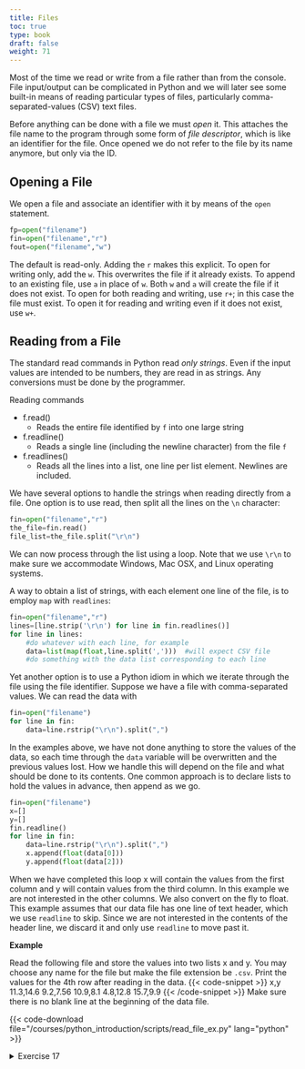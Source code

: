 ```yaml
---
title: Files
toc: true
type: book
draft: false
weight: 71
---
```


Most of the time we read or write from a file rather than from the console.  File input/output can be complicated in Python and we will later see some built-in means of reading particular types of files, particularly comma-separated-values (CSV) text files.

Before anything can be done with a file we must _open_ it.  This attaches the file name to the program through some form of _file descriptor_, which is like an identifier for the file.  Once opened we do not refer to the file by its name anymore, but only via the ID.

## Opening a File

We open a file and associate an identifier with it by means of the `open` statement.

```python
fp=open("filename")
fin=open("filename","r")
fout=open("filename","w")
```

The default is read-only.  Adding the `r` makes this explicit.  To open for writing only, add the `w`.  This overwrites the file if it already exists.  To append to an existing file, use `a` in place of `w`.  Both `w` and `a` will create the file if it does not exist.  To open for both reading and writing, use `r+`; in this case the file must exist.  To open it for reading and writing even if it does not exist, use `w+`.

## Reading from a File

The standard read commands in Python read _only strings_.  Even if the input values are intended to be numbers, they are read in as strings.  Any conversions must be done by the programmer.

Reading commands

* f.read()
  * Reads the entire file identified by `f` into one large string
* f.readline()
  * Reads a single line (including the newline character) from the file `f`
* f.readlines() 
  * Reads all the lines into a list, one line per list element.  Newlines are included.

We have several options to handle the strings when reading directly from a file.  One option is to use read, then split all the lines on the `\n` character:

```python
fin=open("filename","r")
the_file=fin.read()
file_list=the_file.split("\r\n")
```

We can now process through the list using a loop.  Note that we use `\r\n` to make sure we accommodate Windows, Mac OSX, and Linux operating systems.  

A way to obtain a list of strings, with each element one line of the file, is to employ `map` with `readlines`:

```python
fin=open("filename","r")
lines=[line.strip('\r\n') for line in fin.readlines()]
for line in lines:
    #do whatever with each line, for example
    data=list(map(float,line.split(',')))  #will expect CSV file
    #do something with the data list corresponding to each line
```

Yet another option is to use a Python idiom in which we iterate through the file using the file identifier.  Suppose we have a file with comma-separated values.  We can read the data with

```python
fin=open("filename")
for line in fin:
    data=line.rstrip("\r\n").split(",")
```

In the examples above, we have not done anything to store the values of the data, so each time through the `data` variable will be overwritten and the previous values lost.  How we handle this will depend on the file and what should be done to its contents.  One common approach is to declare lists to hold the values in advance, then append as we go.

```python
fin=open("filename")
x=[]
y=[]
fin.readline()
for line in fin:
    data=line.rstrip("\r\n").split(",")
    x.append(float(data[0]))
    y.append(float(data[2]))
```

When we have completed this loop x will contain the values from the first column and y will contain values from the third column.  In this example we are not interested in the other columns.  We also convert on the fly to float.  This example assumes that our data file has one line of text header, which we use `readline` to skip.  Since we are not interested in the contents of the header line, we discard it and only use `readline` to move past it.

**Example**

Read the following file and store the values into two lists x and y.  You may choose any name for the file but make the file extension be `.csv`.  Print the values for the 4th row after reading in the data.
{{< code-snippet >}}
x,y
11.3,14.6
9.2,7.56
10.9,8.1
4.8,12.8
15.7,9.9
{{< /code-snippet >}}
Make sure there is no blank line at the beginning of the data file.

{{< code-download file="/courses/python_introduction/scripts/read_file_ex.py" lang="python" >}}

<details>
<summary>Exercise 17</summary>

Use readlines rather than a loop to read the data file.  Eliminate the header appropriately.

{{< spoiler text="Example solution" >}}
{{< code-download file="/courses/python_introduction/solns/exercise17.py" lang="python" >}}
{{< /spoiler >}}

We will not go into more detail about reading files since we will later cover packages that offer more convenient ways to read the most common formats.  

## Writing Files

To write a file it must have been opened appropriately.  We can use print with the addition of a `file=` argument.

```python
f=open("myfile","w")
print("Format string {:f} {:f}".format(x,y),file=f)
```

Corresponding to `read` there is a `write`.  It writes _one_ string to the specified file 

```python
fout=open("outfile","w")
fout.write(s)
```

The string can contain newline markers `\n` but `write` will not insert them.  They must be positioned explicitly.

Corresponding to `readlines` there is a `writelines`:

```python
fout=open("outfile","w")
fout.writelines(seq)
```

here `seq` is a sequence, usually a list of strings.  The `writelines` will not add any end-of-line markers so as with write, they must be appended to every string in the sequence where a linebreak is desired.

## Closing Files

When you have completed all operations on a file you should close it.

```python
fin.close()
fout.close()
```

Files will be automatically closed when your script terminates, but best practice is to close them all yourself as soon as you are done with it.  You _must_ close a file if you intend to open it later in a different mode.  You cannot reopen a file using an active file descriptor.  You must first close it.

<details>
<summary>Exercise 18</summary>

Open a file 

```python
data.txt 
```

in write mode.  Write to the file three columns of numbers separated by commas.  These columns should be

```python
n n**2 n**3
```

for n going from 1 to 20.  
Read back the file.  Store each variable into a list.  Use these values to compute and print 

$$ a+bn+cn^2+dn^3 $$

for 

```python
a=1.; b=2.4; c=5.8; d=0.7
```

Print the results for each n you have.

{{< spoiler text="Example solution" >}}
{{< code-download file="/courses/python_introduction/solns/exercise18.py" lang="python" >}}
{{< /spoiler >}}

</details>

## Resources


